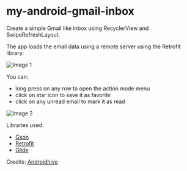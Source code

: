 # my-android-gmail-inbox
Create a simple Gmail like inbox using RecyclerView and SwipeRefreshLayout.

The app loads the email data using a remote server using the Retrofit library:

![Image 1](../master/app/src/main/res/drawable/screenshot1.gif)

You can:
- long press on any row to open the action mode menu
- click on star icon to save it as favorite
- click on any unread email to mark it as read

![Image 2](../master/app/src/main/res/drawable/screenshot2.gif)


Libraries used:
- [Gson](https://github.com/google/gson)
- [Retrofit](http://square.github.io/retrofit/)
- [Glide](https://github.com/bumptech/glide)

Credits: [Androidhive](http://androidhive.info/)
